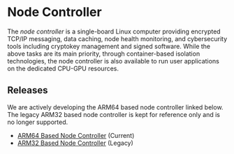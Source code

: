 # Node Controller

The *node controller* is a single-board Linux computer providing encrypted TCP/IP messaging, data caching, node health monitoring, and cybersecurity tools including cryptokey management and signed software. While the above tasks are its main priority, through container-based isolation technologies, the node controller is also available to run user applications on the dedicated CPU-GPU resources.

## Releases

We are actively developing the ARM64 based node controller linked below. The legacy ARM32 based node controller is kept for reference only and is no longer supported.

* [ARM64 Based Node Controller](https://github.com/waggle-sensor/nodecontroller-arm64) (Current)
* [ARM32 Based Node Controller](https://github.com/waggle-sensor/nodecontroller-arm32) (Legacy)
